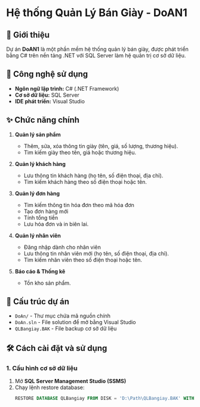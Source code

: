 # Hệ thống Quản Lý Bán Giày - DoAN1

## 📌 Giới thiệu
Dự án **DoAN1** là một phần mềm hệ thống quản lý bán giày, được phát triển bằng C# trên nền tảng .NET với SQL Server làm hệ quản trị cơ sở dữ liệu.

## 🚀 Công nghệ sử dụng
- **Ngôn ngữ lập trình:** C# (.NET Framework)  
- **Cơ sở dữ liệu:** SQL Server  
- **IDE phát triển:** Visual Studio  

## ✨ Chức năng chính
1. **Quản lý sản phẩm**  
   - Thêm, sửa, xóa thông tin giày (tên, giá, số lượng, thương hiệu).  
   - Tìm kiếm giày theo tên, giá hoặc thương hiệu.  
   
2. **Quản lý khách hàng**  
   - Lưu thông tin khách hàng (họ tên, số điện thoại, địa chỉ).  
   - Tìm kiếm khách hàng theo số điện thoại hoặc tên.  

3. **Quản lý đơn hàng**
   - Tìm kiếm thông tin hóa đơn theo mã hóa đơn
   - Tạo đơn hàng mới
   - Tính tổng tiền 
   - Lưu hóa đơn và in biên lai.  

5. **Quản lý nhân viên**
   - Đăng nhập dành cho nhân viên
   - Lưu thông tin nhân viên mới (họ tên, số điện thoại, địa chỉ).  
   - Tìm kiếm nhân viên theo số điện thoại hoặc tên.   

7. **Báo cáo & Thống kê**   
   - Tồn kho sản phẩm.  

## 📂 Cấu trúc dự án
- `DoAn/` - Thư mục chứa mã nguồn chính  
- `DoAn.sln` - File solution để mở bằng Visual Studio  
- `QLBangiay.BAK` - File backup cơ sở dữ liệu  

## 🛠️ Cách cài đặt và sử dụng
### **1. Cấu hình cơ sở dữ liệu**
1. Mở **SQL Server Management Studio (SSMS)**  
2. Chạy lệnh restore database:  
   ```sql
   RESTORE DATABASE QLBangiay FROM DISK = 'D:\Path\QLBangiay.BAK' WITH RECOVERY;
